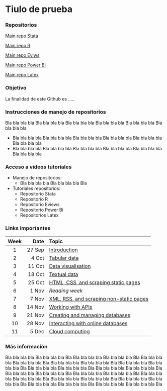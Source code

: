 # Tiulo de prueba

### Repositorios 

[Main repo Stata](https://github.com/Gladys91/PRUEBA_STATA_ECON)

[Main repo R](https://github.com/Gladys91/PRUEBA_STATA_ECON)

[Main repo Eviws](https://github.com/Gladys91/PRUEBA_STATA_ECON)

[Main repo Power Bi](https://github.com/Gladys91/PRUEBA_STATA_ECON)

[Main repo Latex](https://github.com/Gladys91/PRUEBA_STATA_ECON)

### Objetivo

La finalidad de este Github es .....

### Instrucciones de manejo de repositorios

Bla bla bla bla Bla bla bla bla Bla bla bla bla Bla bla bla bla Bla bla bla bla Bla bla bla bla

* Bla bla bla bla Bla bla bla bla Bla bla bla bla Bla bla bla bla Bla bla bla bla Bla bla bla bla
* Bla bla bla bla Bla bla bla bla Bla bla bla bla Bla bla bla bla Bla bla bla bla Bla bla bla bla

### Acceso a videos tutoriales

* Manejo de repositorios:
     - Bla bla bla bla Bla bla bla bla Bla 
* Tutoriales repositorios:
     - Repositorio Stata 
     - Repositorio R 
     - Repositorio Eviews
     - Repositorio Power Bi
     - Repositorios Latex



### Links importantes

| Week | Date |  Topic |  
|:--:|-------:|:------|  
| 1  |  27 Sep | [Introduction](#1-introduction) |  
| 2  |  4 Oct | [Tabular data](#2-tabular-data) |  
| 3  | 11 Oct | [Data visualisation](#3-data-visualisation) |  
| 4  | 18 Oct | [Textual data](#4-textual-data) |  
| 5  | 25 Oct | [HTML, CSS, and scraping static pages](#5-html-css-and-scraping-static-pages) |
| 6  |  1 Nov | _Reading week_ |  
| 7  | 7 Nov | [XML, RSS, and scraping non-static pages](#7-xml-rss-and-scraping-non-static-pages) |   
| 8  | 14 Nov | [Working with APIs](#8-working-with-apis) |  
| 9  | 21 Nov | [Creating and managing databases](#9-creating-and-managing-databases) |  
| 10 |  28 Nov | [Interacting with online databases](#10-nosql-and-cloud-databases)|  
| 11 | 5 Dec | [Cloud computing](#11-cloud-computing) |  



### Más información

Bla bla bla bla Bla bla bla bla Bla Bla bla bla bla Bla bla bla bla Bla Bla bla bla bla Bla bla bla bla Bla Bla bla bla bla Bla bla bla bla Bla Bla bla bla bla Bla bla bla bla Bla Bla bla bla bla Bla bla bla bla Bla Bla bla bla bla Bla bla bla bla Bla Bla bla bla bla Bla bla bla bla Bla Bla bla bla bla Bla bla bla bla Bla Bla bla bla bla Bla bla bla bla Bla Bla bla bla bla Bla bla bla bla Bla Bla bla bla bla Bla bla bla bla Bla Bla bla bla bla Bla bla bla bla Bla Bla bla bla bla Bla bla bla bla Bla 
